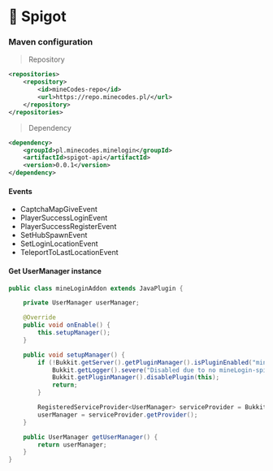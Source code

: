 # 📔 Spigot

### Maven configuration

> Repository

```xml
<repositories>
    <repository>
        <id>mineCodes-repo</id>
        <url>https://repo.minecodes.pl/</url>
    </repository>
</repositories>
```

> Dependency

```xml
<dependency>
    <groupId>pl.minecodes.minelogin</groupId>
    <artifactId>spigot-api</artifactId>
    <version>0.0.1</version>
</dependency>
```

#### Events

* CaptchaMapGiveEvent
* PlayerSuccessLoginEvent
* PlayerSuccessRegisterEvent
* SetHubSpawnEvent
* SetLoginLocationEvent
* TeleportToLastLocationEvent

#### Get UserManager instance

```java
public class mineLoginAddon extends JavaPlugin {

    private UserManager userManager;

    @Override
    public void onEnable() {
        this.setupManager();
    }

    public void setupManager() {
        if (!Bukkit.getServer().getPluginManager().isPluginEnabled("mineLogin-spigot")) {
            Bukkit.getLogger().severe("Disabled due to no mineLogin-spigot dependency found!");
            Bukkit.getPluginManager().disablePlugin(this);
            return;
        }

        RegisteredServiceProvider<UserManager> serviceProvider = Bukkit.getServicesManager().getRegistration(UserManager.class);
        userManager = serviceProvider.getProvider();
    }

    public UserManager getUserManager() {
        return userManager;
    }
}
```
